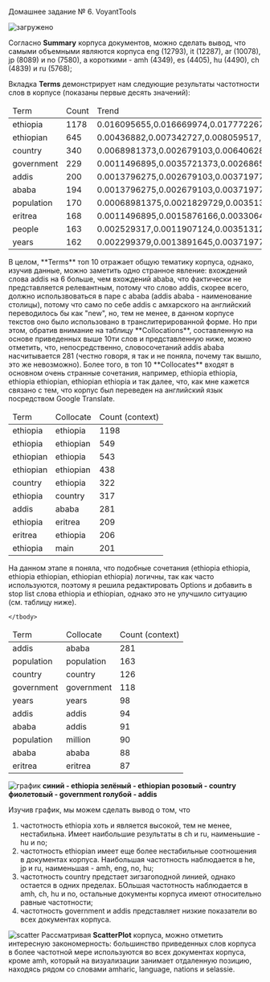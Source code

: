 Домашнее задание № 6. VoyantTools

![загружено](https://user-images.githubusercontent.com/63372538/147607984-6ec70e31-0ea6-49ea-82f9-06748d97af76.png)


Согласно **Summary** корпуса документов, можно сделать вывод, что самыми объемными являются корпуса eng (12793), it (12287), ar (10078), jp (8089) и no (7580), а короткими - amh (4349), es (4405), hu (4490), ch (4839) и ru (5768);


Вкладка **Terms** демонстрирует нам следующие результаты частотности слов в корпусе (показаны первые десять значений):

<table>
	<thead>
		<tr>
			<td>Term</td>
			<td>Count</td>
			<td>Trend</td>
		</tr>
	</thead>
	<tbody>
		<tr>
			<td>ethiopia</td>
			<td>1178</td>
			<td>0.016095655,0.016669974,0.017772267,0.015399046,0.015891032,0.01528314,0.0095768375,0.01155693,0.013969588,0.011741425,0.018203884</td>
		</tr>
		<tr>
			<td>ethiopian</td>
			<td>645</td>
			<td>0.00436882,0.007342727,0.008059517,0.0064097554,0.009988649,0.012709138,0.0066815144,0.008138684,0.010013599,0.005672823,0.009361997</td>
		</tr>
		<tr>
			<td>country</td>
			<td>340</td>
			<td>0.0068981373,0.002679103,0.006406282,0.0027358711,0.001816118,0.0035392535,0.0066815144,0.003906568,0.0034614909,0.007783641,0.003814147</td>
		</tr>
		<tr>
			<td>government</td>
			<td>229</td>
			<td>0.0011496895,0.0035721373,0.0026865054,0.0044555617,0.001816118,0.0038610038,0.0008908686,0.002929926,0.0029669923,0.0014511873,0.0019070735</td>
		</tr>
		<tr>
			<td>addis</td>
			<td>200</td>
			<td>0.0013796275,0.002679103,0.0037197769,0.0025013678,0.002043133,0.0011261262,0.0024498887,0.0027671524,0.002719743,0.003298153,0.0015603328</td>
		</tr>
		<tr>
			<td>ababa</td>
			<td>194</td>
			<td>0.0013796275,0.002679103,0.0037197769,0.0024232003,0.001816118,0.0011261262,0.0024498887,0.0027671524,0.0025961183,0.0030343009,0.0013869626</td>
		</tr>
		<tr>
			<td>population</td>
			<td>170</td>
			<td>0.00068981375,0.0021829729,0.0035131224,0.0014851872,0.0029511917,0.0012870013,0.004454343,0.0023602182,0.0008653727,0.0023746702,0.0024271845</td>
		</tr>
		<tr>
			<td>eritrea</td>
			<td>168</td>
			<td>0.0011496895,0.0015876166,0.0033064683,0.0013288517,0.0034052213,0.00064350065,0.0013363028,0.0017091235,0.005068612,0.001978892,0.0020804438</td>
		</tr>
		<tr>
			<td>people</td>
			<td>163</td>
			<td>0.002529317,0.0011907124,0.0035131224,0.0023450325,0.0015891033,0.00096525095,0.00155902,0.0018718971,0.0039559896,0.0009234829,0.0019070735</td>
		</tr>
		<tr>
			<td>years</td>
			<td>162</td>
			<td>0.002299379,0.0013891645,0.0037197769,0.0016415227,0.001816118,0.0014478764,0.0026726057,0.0025229917,0.0019779948,0.001978892,0.0013869626</td>
		</tr>
		</tbody>
</table>
В целом, **Terms** топ 10 отражает общую тематику корпуса, однако, изучив данные, можно заметить одно странное явление: вхождений слова addis на 6 больше, чем вхождений ababa, что фактически не представляется релевантным, потому что слово addis, скорее всего, должно использвоваться в паре с ababa (addis ababa - наименование столицы), потому что само по себе addis с амхарского на английский переводилось бы как "new", но, тем не менее, в данном корпусе текстов оно было использовано в транслитерированной форме. Но при этом, обратив внимание на таблицу **Collocations**, составленную на основе приведенных выше 10ти слов и представленную ниже, можно отметить, что, непосредственно, словосочетаний addis ababa насчитывается 281 (честно говоря, я так и не поняла, почему так вышло, это же невозможно).
Более того, в топ 10 **Collocates** входят в основном очень странные сочетания, например, ethiopia ethiopia, ethiopia ethiopian, ethiopian ethiopia и так далее, что, как мне кажется связано с тем, что корпус был переведен на английский язык посредством Google Translate.
<table>
	<thead>
		<tr>
			<td>Term</td>
			<td>Collocate</td>
			<td>Count (context)</td>
		</tr>
	</thead>
	<tbody>
		<tr>
			<td>ethiopia</td>
			<td>ethiopia</td>
			<td>1198</td>
		</tr>
		<tr>
			<td>ethiopia</td>
			<td>ethiopian</td>
			<td>549</td>
		</tr>
		<tr>
			<td>ethiopian</td>
			<td>ethiopia</td>
			<td>543</td>
		</tr>
		<tr>
			<td>ethiopian</td>
			<td>ethiopian</td>
			<td>438</td>
		</tr>
		<tr>
			<td>country</td>
			<td>ethiopia</td>
			<td>322</td>
		</tr>
		<tr>
			<td>ethiopia</td>
			<td>country</td>
			<td>317</td>
		</tr>
		<tr>
			<td>addis</td>
			<td>ababa</td>
			<td>281</td>
		</tr>
		<tr>
			<td>ethiopia</td>
			<td>eritrea</td>
			<td>209</td>
		</tr>
		<tr>
			<td>eritrea</td>
			<td>ethiopia</td>
			<td>206</td>
		</tr>
		<tr>
			<td>ethiopia</td>
			<td>main</td>
			<td>201</td>
		</tr>
	</tbody>
</table>

На данном этапе я поняла, что подобные сочетания (ethiopia ethiopia, ethiopia ethiopian, ethiopian ethiopia) логичны, так как часто используются, поэтому я решила редактировать Options и добавить в stop list слова ethiopia и ethiopian, однако это не улучшило ситуацию (см. таблицу ниже).

<table>
	<thead>
		<tr>
			<td>Term</td>
			<td>Collocate</td>
			<td>Count (context)</td>
		</tr>
	</thead>
	<tbody>
		<tr>
			<td>addis</td>
			<td>ababa</td>
			<td>281</td>
		</tr>
		<tr>
			<td>population</td>
			<td>population</td>
			<td>163</td>
		</tr>
		<tr>
			<td>country</td>
			<td>country</td>
			<td>126</td>
		</tr>
		<tr>
			<td>government</td>
			<td>government</td>
			<td>118</td>
		</tr>
		<tr>
			<td>years</td>
			<td>years</td>
			<td>98</td>
		</tr>
		<tr>
			<td>addis</td>
			<td>addis</td>
			<td>94</td>
		</tr>
		<tr>
			<td>ababa</td>
			<td>addis</td>
			<td>91</td>
		</tr>
		<tr>
			<td>population</td>
			<td>million</td>
			<td>90</td>
		</tr>
		<tr>
			<td>ababa</td>
			<td>ababa</td>
			<td>88</td>
		</tr>
		<tr>
			<td>eritrea</td>
			<td>eritrea</td>
			<td>87</td>
		</tr>
		
	</tbody>
</table>


![график](https://user-images.githubusercontent.com/63372538/147612176-e1aeceac-53f5-4285-9c08-4957afcc6d28.png)
**синий - ethiopia
зелёный - ethiopian
розовый - country
фиолетовый - government
голубой - addis**

Изучив график, мы можем сделать вывод о том, что
1) частотность ethiopia хоть и является высокой, тем не менее, нестабильна. Имеет наибольшие результаты в ch и ru, наименьшие - hu и no;
2) частотность ethiopian имеет еще более нестабильные соотношения в документах корпуса. Наибольшая частотность наблюдается в he, jp и ru, наименьшая - amh, eng, no, hu;
3) частотность country предстает зигзагоподной линией, однако остается в одних пределах. БОльшая частотность наблюдается в amh, ch, hu и no, остальные документы корпуса имеют относительно равные частотности;
4) частотность government и addis представляет низкие показатели во всех документах корпуса.


![scatter](https://user-images.githubusercontent.com/63372538/147609774-1292648f-d615-4a75-a86a-a82f74103ef2.png)
Рассматривая **ScatterPlot** корпуса, можно отметить интересную закономерность: большинство приведенных слов корпуса в более частотной мере используются во всех документах корпуса, кроме amh, который на визуализации занимает отдаленную позицию, находясь рядом со словами amharic, language, nations и selassie.



